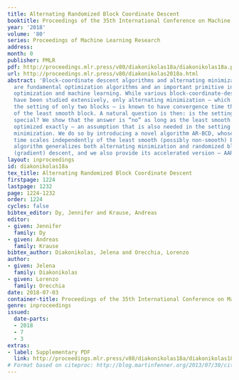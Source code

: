 ```yaml
---
title: Alternating Randomized Block Coordinate Descent
booktitle: Proceedings of the 35th International Conference on Machine Learning
year: '2018'
volume: '80'
series: Proceedings of Machine Learning Research
address: 
month: 0
publisher: PMLR
pdf: http://proceedings.mlr.press/v80/diakonikolas18a/diakonikolas18a.pdf
url: http://proceedings.mlr.press/v80/diakonikolas2018a.html
abstract: 'Block-coordinate descent algorithms and alternating minimization methods
  are fundamental optimization algorithms and an important primitive in large-scale
  optimization and machine learning. While various block-coordinate-descent-type methods
  have been studied extensively, only alternating minimization – which applies to
  the setting of only two blocks – is known to have convergence time that scales independently
  of the least smooth block. A natural question is then: is the setting of two blocks
  special? We show that the answer is “no” as long as the least smooth block can be
  optimized exactly – an assumption that is also needed in the setting of alternating
  minimization. We do so by introducing a novel algorithm AR-BCD, whose convergence
  time scales independently of the least smooth (possibly non-smooth) block. The basic
  algorithm generalizes both alternating minimization and randomized block coordinate
  (gradient) descent, and we also provide its accelerated version – AAR-BCD.'
layout: inproceedings
id: diakonikolas18a
tex_title: Alternating Randomized Block Coordinate Descent
firstpage: 1224
lastpage: 1232
page: 1224-1232
order: 1224
cycles: false
bibtex_editor: Dy, Jennifer and Krause, Andreas
editor:
- given: Jennifer
  family: Dy
- given: Andreas
  family: Krause
bibtex_author: Diakonikolas, Jelena and Orecchia, Lorenzo
author:
- given: Jelena
  family: Diakonikolas
- given: Lorenzo
  family: Orecchia
date: 2018-07-03
container-title: Proceedings of the 35th International Conference on Machine Learning
genre: inproceedings
issued:
  date-parts:
  - 2018
  - 7
  - 3
extras:
- label: Supplementary PDF
  link: http://proceedings.mlr.press/v80/diakonikolas18a/diakonikolas18a-supp.pdf
# Format based on citeproc: http://blog.martinfenner.org/2013/07/30/citeproc-yaml-for-bibliographies/
---
```

